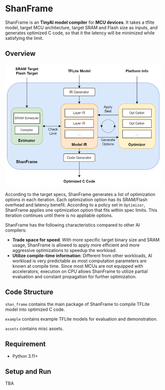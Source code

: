 # ShanFrame

ShanFrame is an **TinyAI model compiler** for **MCU devices**. It takes a tflite model, target MCU architecture, target SRAM and Flash size as inputs, and generates optimized C code, so that it the latency will be minimized while satisfying the limit.

## Overview
<p align="center">
    <img src="./assets/figures/Architecture.drawio.png" alt="architecture diagram" width="540">
</p>

According to the target specs, ShanFrame generates a list of optimization options in each iteration. Each optimization option has its SRAM/Flash overhead and latency benefit. According to a policy set in `Optimizor`, ShanFrame applies one optimization option that fits within spec limits. This iteration continues until there is no appliable options.

ShanFrame has the following characteristics compared to other AI compilers:
- **Trade space for speed**: With more specific target binary size and SRAM usage, ShanFrame is allowed to apply more efficient and more aggressive optimizations to speedup the workload.
- **Utilize compile-time information**: Different from other workloads, AI workload is very predictable as most computation parameters are known at compile time. Since most MCUs are not equipped with accelerators, execution on CPU allows ShanFrame to utilize partial evaluation and constant propagation for further optimization.

## Code Structure

`shan_frame` contains the main package of ShanFrame to compile TFLite model into optimized C code.

`example` contains example TFLite models for evaluation and demonstration.

`assets` contains misc assets.

## Requirement

- Python 3.11+

## Setup and Run

TBA